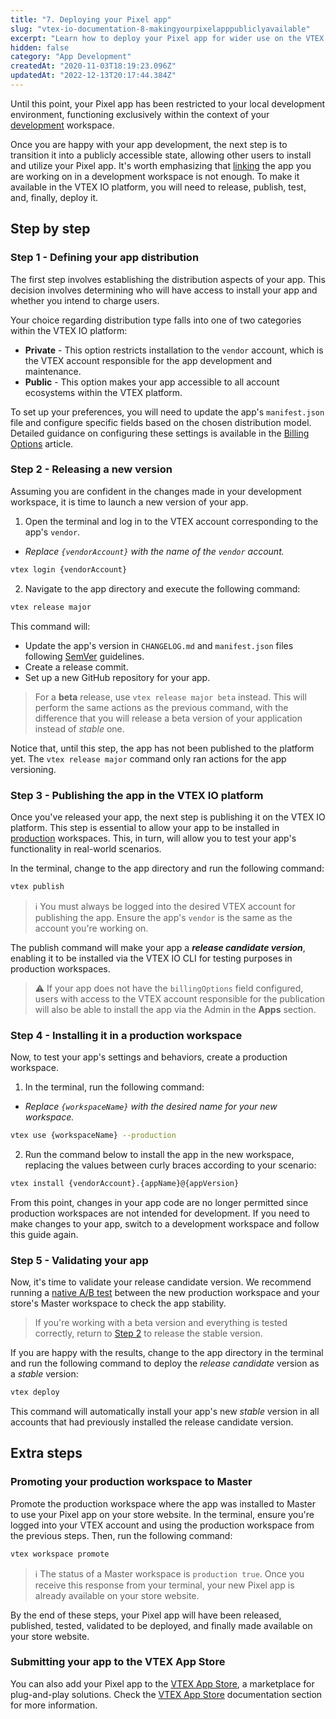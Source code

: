 ```yaml
---
title: "7. Deploying your Pixel app"
slug: "vtex-io-documentation-8-makingyourpixelapppubliclyavailable"
excerpt: "Learn how to deploy your Pixel app for wider use on the VTEX IO platform."
hidden: false
category: "App Development"
createdAt: "2020-11-03T18:19:23.096Z"
updatedAt: "2022-12-13T20:17:44.384Z"
---
```


Until this point, your Pixel app has been restricted to your local development environment, functioning exclusively within the context of your [development](https://developers.vtex.com/docs/guides/vtex-io-documentation-creating-a-development-workspace) workspace.

Once you are happy with your app development, the next step is to transition it into a publicly accessible state, allowing other users to install and utilize your Pixel app. It's worth emphasizing that [linking](https://developers.vtex.com/docs/guides/vtex-io-documentation-linking-an-app) the app you are working on in a development workspace is not enough. To make it available in the VTEX IO platform, you will need to release, publish, test, and, finally, deploy it. 

## Step by step

### Step 1 - Defining your app distribution

The first step involves establishing the distribution aspects of your app. This decision involves determining who will have access to install your app and whether you intend to charge users.

Your choice regarding distribution type falls into one of two categories within the VTEX IO platform:

- **Private** - This option restricts installation to the `vendor` account, which is the VTEX account responsible for the app development and maintenance.
- **Public** - This option makes your app accessible to all account ecosystems within the VTEX platform.

To set up your preferences, you will need to update the app's `manifest.json` file and configure specific fields based on the chosen distribution model. Detailed guidance on configuring these settings is available in the [Billing Options](https://developers.vtex.com/docs/guides/vtex-io-documentation-billing-options/) article.

### Step 2 - Releasing a new version

Assuming you are confident in the changes made in your development workspace, it is time to launch a new version of your app. 

1. Open the terminal and log in to the VTEX account corresponding to the app's `vendor`.
  - _Replace `{vendorAccount}` with the name of the `vendor` account._ 
  ```sh
  vtex login {vendorAccount}
  ```
2. Navigate to the app directory and execute the following command:
  ```sh
  vtex release major
  ```

This command will:

- Update the app's version in `CHANGELOG.md` and `manifest.json` files following [SemVer](https://semver.org/) guidelines.
- Create a release commit.
- Set up a new GitHub repository for your app.

> For a **beta** release, use `vtex release major beta` instead. This will perform the same actions as the previous command, with the difference that you will release a beta version of your application instead of *stable* one.

Notice that, until this step, the app has not been published to the platform yet. The `vtex release major` command only ran actions for the app versioning.

### Step 3 - Publishing the app in the VTEX IO platform

Once you've released your app, the next step is publishing it on the VTEX IO platform. This step is essential to allow your app to be installed in [production](https://developers.vtex.com/docs/guides/vtex-io-documentation-creating-a-production-workspace) workspaces. This, in turn, will allow you to test your app's functionality in real-world scenarios.

In the terminal, change to the app directory and run the following command:

```sh
vtex publish
```

> ℹ️ You must always be logged into the desired VTEX account for publishing the app. Ensure the app's `vendor` is the same as the account you're working on.

The publish command will make your app a ***release candidate version***, enabling it to be installed via the VTEX IO CLI for testing purposes in production workspaces.

>⚠️ If your app does not have the `billingOptions` field configured, users with access to the VTEX account responsible for the publication will also be able to install the app via the Admin in the **Apps** section.

### Step 4 - Installing it in a production workspace

Now, to test your app's settings and behaviors, create a production workspace. 

1. In the terminal, run the following command:
  - _Replace `{workspaceName}` with the desired name for your new workspace._
  ```sh
  vtex use {workspaceName} --production
  ```
2. Run the command below to install the app in the new workspace, replacing the values between curly braces according to your scenario:

  ```sh
  vtex install {vendorAccount}.{appName}@{appVersion}
  ```

From this point, changes in your app code are no longer permitted since production workspaces are not intended for development. If you need to make changes to your app, switch to a development workspace and follow this guide again.

### Step 5 - Validating your app

Now, it's time to validate your release candidate version. We recommend running a [native A/B test](https://developers.vtex.com/docs/guides/vtex-io-documentation-running-native-ab-testing) between the new production workspace and your store's Master workspace to check the app stability.

> If you're working with a beta version and everything is tested correctly, return to [Step 2](#step-2-releasing-a-new-version) to release the stable version.

If you are happy with the results, change to the app directory in the terminal and run the following command to deploy the *release candidate* version as a *stable* version:

```sh
vtex deploy
```

This command will automatically install your app's new *stable* version in all accounts that had previously installed the release candidate version.

## Extra steps

### Promoting your production workspace to Master

Promote the production workspace where the app was installed to Master to use your Pixel app on your store website. In the terminal, ensure you're logged into your VTEX account and using the production workspace from the previous steps. Then, run the following command:

```sh
vtex workspace promote
```

> ℹ️ The status of a Master workspace is `production true`. Once you receive this response from your terminal, your new Pixel app is already available on your store website.

By the end of these steps, your Pixel app will have been released, published, tested, validated to be deployed, and finally made available on your store website.

### Submitting your app to the VTEX App Store

You can also add your Pixel app to the [VTEX App Store](https://apps.vtex.com/), a marketplace for plug-and-play solutions. Check the [VTEX App Store](https://developers.vtex.com/docs/guides/vtex-app-store) documentation section for more information.
